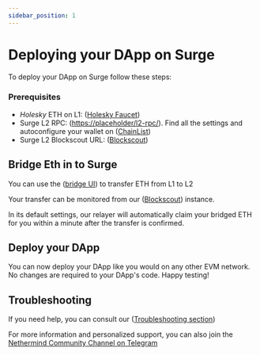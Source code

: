 ```yaml
---
sidebar_position: 1
---
```


# Deploying your DApp on Surge

To deploy your DApp on Surge follow these steps:

### Prerequisites

- *Holesky* ETH on L1: ([Holesky Faucet](https://cloud.google.com/application/web3/faucet/ethereum/holesky))
- Surge L2 RPC: ([https://placeholder/l2-rpc/](https://l2-rpc.surge.staging-nethermind.xyz)). Find all the settings and autoconfigure your wallet on ([ChainList](https://chainlist.org/chain/763374))
- Surge L2 Blockscout URL: ([Blockscout](https://explorer.holesky.surge.wtf/))

## Bridge Eth in to Surge

You can use the ([bridge UI](https://bridge.holesky.surge.wtf)) to transfer ETH from L1 to L2

Your transfer can be monitored from our ([Blockscout](https://explorer.holesky.surge.wtf/)) instance.

In its default settings, our relayer will automatically claim your bridged ETH for you within a minute after the transfer is confirmed.

## Deploy your DApp

You can now deploy your DApp like you would on any other EVM network. No changes are required to your DApp's code.
Happy testing!

## Troubleshooting

If you need help, you can consult our ([Troubleshooting section](/Troubleshooting/index))

For more information and personalized support, you can also join the [Nethermind Community Channel on Telegram](https://t.me/nethermind_community)